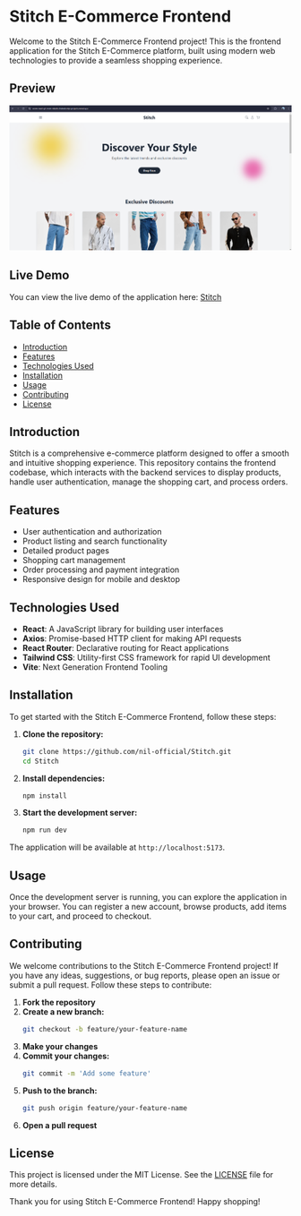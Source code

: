 # Stitch E-Commerce Frontend

Welcome to the Stitch E-Commerce Frontend project! This is the frontend application for the Stitch E-Commerce platform, built using modern web technologies to provide a seamless shopping experience.

## Preview

![Stitch E-Commerce Frontend Preview](./client/public/preview.png)

## Live Demo

You can view the live demo of the application here: [Stitch](https://ecom-react-git-main-niladri-chakrabortys-projects.vercel.app/)

## Table of Contents

- [Introduction](#introduction)
- [Features](#features)
- [Technologies Used](#technologies-used)
- [Installation](#installation)
- [Usage](#usage)
- [Contributing](#contributing)
- [License](#license)

## Introduction

Stitch is a comprehensive e-commerce platform designed to offer a smooth and intuitive shopping experience. This repository contains the frontend codebase, which interacts with the backend services to display products, handle user authentication, manage the shopping cart, and process orders.

## Features

- User authentication and authorization
- Product listing and search functionality
- Detailed product pages
- Shopping cart management
- Order processing and payment integration
- Responsive design for mobile and desktop

## Technologies Used

- **React**: A JavaScript library for building user interfaces
- **Axios**: Promise-based HTTP client for making API requests
- **React Router**: Declarative routing for React applications
- **Tailwind CSS**: Utility-first CSS framework for rapid UI development
- **Vite**: Next Generation Frontend Tooling

## Installation

To get started with the Stitch E-Commerce Frontend, follow these steps:

1. **Clone the repository:**
    ```bash
    git clone https://github.com/nil-official/Stitch.git
    cd Stitch
    ```

2. **Install dependencies:**
    ```bash
    npm install
    ```

3. **Start the development server:**
    ```bash
    npm run dev
    ```

The application will be available at `http://localhost:5173`.

## Usage

Once the development server is running, you can explore the application in your browser. You can register a new account, browse products, add items to your cart, and proceed to checkout.

## Contributing

We welcome contributions to the Stitch E-Commerce Frontend project! If you have any ideas, suggestions, or bug reports, please open an issue or submit a pull request. Follow these steps to contribute:

1. **Fork the repository**
2. **Create a new branch:**
    ```bash
    git checkout -b feature/your-feature-name
    ```
3. **Make your changes**
4. **Commit your changes:**
    ```bash
    git commit -m 'Add some feature'
    ```
5. **Push to the branch:**
    ```bash
    git push origin feature/your-feature-name
    ```
6. **Open a pull request**

## License

This project is licensed under the MIT License. See the [LICENSE](LICENSE) file for more details.

Thank you for using Stitch E-Commerce Frontend! Happy shopping!
